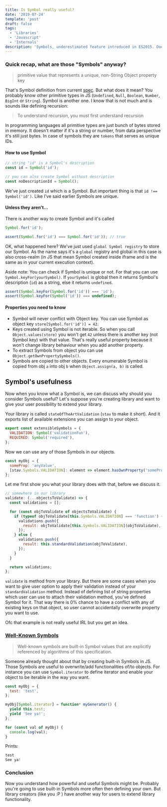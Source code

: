 ```yaml
---
title: Is Symbol really useful?
date: '2019-07-24'
template: 'post'
draft: false
tags:
  - 'Libraries'
  - 'Javascript'
  - 'Internals'
description: 'Symbols, underestimated feature introduced in ES2015. Does it have any other purpose than interview questions?'
---
```


### Quick recap, what are those "Symbols" anyway?

> primitive value that represents a unique, non-String Object property key

That's Symbol definition from current [spec](http://www.ecma-international.org/ecma-262/#sec-symbol-value). But what does it mean? You probably know other primitive types in JS (`Undefined`, `Null`, `Boolean`, `Number`, `BigInt` or `String`). Symbol is another one. I know that is not much and is sounds like defining recursion:

> To understand recursion, you must first understand recursion

In programming languages all primitive types are just bunch of bytes stored in memory. It doesn't matter if it's a string or number, from data perspective it's still just bytes. In case of symbols they are `tokens` that serves as unique IDs.

#### How to use Symbol

```javascript
// string "id" is a Symbol's description
const id = Symbol('id');

// you can also create Symbol without description
const noDescriptionId = Symbol();
```

We've just created `id` which is a Symbol. But important thing is that `id !== Symbol('id')`. Like I've said earlier Symbols are unique.

#### Unless they aren't...

There is another way to create Symbol and it's called

```javascript
Symbol.for('id');

assert(Symbol.for('id') === Symbol.for('id')); // true
```

OK, what happened here? We've just used `global Symbol registry` to store our Symbol. As the name says it's a `global` registry and global in this case is also cross-realm (in JS that mean Symbol created inside iframe and is the same as in your current execution context).

Aside note: You can check if Symbol is unique or not. For that you can use `Symbol.keyFor(yourSymbol)`. If `yourSymbol` is global then it returns Symbol's description (`id`) as a string, else it returns `undefined`.

```javascript
assert(Symbol.keyFor(Symbol.for('id')) === 'id');
assert(Symbol.keyFor(Symbol('id')) === undefined);
```

#### Properties you need to know

- Symbol will never conflict with Object key. You can use Symbol as object key `store[Symbol.for('id')] = 42`.
- Keys created using Symbol is not iterable. So when you call `Object.values(store)` you won't get `42` unless there is another key (not Symbol key) with that value. That's really useful property because it won't change library behaviour when you add another property.
- To extract Symbols from object you can use `Object.getOwnPropertySymbols()`.
- Symbols are copied to other objects. Every enumerable Symbol is copied from obj `a` into obj `b` when `Object.assign(a, b)` is called.

## Symbol's usefulness

Now when you know what a Symbol is, we can discuss why should you consider Symbols useful? Let's suppose you're creating library and want to give your user possibility to extend your library.

Your library is called `stateOfTheArtValidation` (`stav` to make it short). And it exports list of available extensions you can assign to your object.

```javascript
export const extensibleSymbols = {
  VALIDATION: Symbol('validationFun'),
  REQUIRED: Symbol('required'),
};
```

Now we can use any of those Symbols in our objects.

```javascript
const myObj = {
  someProp: 'anyValue',
  [stav.Symbols.VALIDATION]: element => element.hasOwnProperty('someProp'),
};
```

Let me first show you what your library does with that, before we discuss it.

```javascript
// somewhere in our library
validate: (...objectsToValidate) => {
  const validations = [];

  for (const objToValidate of objectsToValidate) {
    if (typeof objToValidate[this.Symbols.VALIDATION] === 'function') {
      validations.push({
        result: objToValidate[this.Symbols.VALIDATION](objToValidate),
      });
    } else {
      validations.push({
        result: this.standardValidation(objToValidate),
      });
    }
  }

  return validations;
};
```

`validate` is method from your library. But there are some cases when you want to give user option to apply their validation instead of your `standardValidation` method. Instead of defining list of string properties which user can use to attach their validation method, you've defined Symbol for it. That way there is 0% chance to have a conflict with any of existing keys on that object, so user cannot accidentally overwrite property you want to use.

Ofc that example is not really useful IRL but you get an idea.

### [Well-Known Symbols](https://tc39.es/ecma262/#sec-well-known-symbols)

> Well-known symbols are built-in Symbol values that are explicitly referenced by algorithms of this specification.

Someone already thought about that by creating built-in Symbols in JS. Those Symbols are useful to overwrite/add functionalities of/to objects. For instance you can use `Symbol.iterator` to define iterator and enable your object to be iterable in the way you want.

```javascript
const myObj = {
  test: 'test',
};

myObj[Symbol.iterator] = function* myGenerator() {
  yield this.test;
  yield 'See ya!';
};

for (const val of myObj) {
  console.log(val);
}
```

Prints:

```javascript
test
See ya!
```

### Conclusion

Now you understand how powerful and useful Symbols might be. Probably you're going to use built-in Symbols more often then defining your own. But library creators (like you :P ) have another way for users to extend library functionality.
